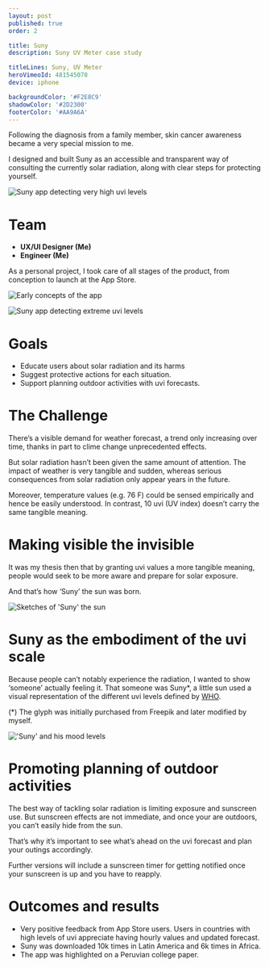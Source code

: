 ```yaml
---
layout: post
published: true
order: 2

title: Suny
description: Suny UV Meter case study

titleLines: Suny, UV Meter
heroVimeoId: 481545078
device: iphone

backgroundColor: '#F2E8C9'
shadowColor: '#2D2300'
footerColor: '#AA9A6A'
---
```


Following the diagnosis from a family member, skin cancer awareness became a very special mission to me.

I designed and built Suny as an accessible and transparent way of consulting the currently solar radiation, along with clear steps for protecting yourself.

![Suny app detecting very high uvi levels](/static/media/posts/suny/picture1.jpg)

# Team

- **UX/UI Designer (Me)**
- **Engineer (Me)**

As a personal project, I took care of all stages of the product, from conception to launch at the App Store.

![Early concepts of the app](/static/media/posts/suny/picture2.jpg)

![Suny app detecting extreme uvi levels](/static/media/posts/suny/picture3.jpg)

# Goals

- Educate users about solar radiation and its harms
- Suggest protective actions for each situation.
- Support planning outdoor activities with uvi forecasts.

# The Challenge

There’s a visible demand for weather forecast, a trend only increasing over time, thanks in part to clime change unprecedented effects. 

But solar radiation hasn’t been given the same amount of attention. The impact of  weather is very tangible and sudden, whereas serious consequences from solar radiation only appear years in the future.

Moreover, temperature values (e.g. 76 F) could be sensed empirically and hence be easily understood. In contrast, 10 uvi (UV index) doesn’t carry the same tangible meaning.

# Making visible the invisible

It was my thesis then that by granting uvi values a more tangible meaning, people would seek to be more aware and prepare for solar exposure.

And that’s how ‘Suny’ the sun was born.

![Sketches of 'Suny' the sun](/static/media/posts/suny/picture4.jpg)

# Suny as the embodiment of the uvi scale

Because people can’t notably experience the radiation, I wanted to show ‘someone’ actually feeling it. That someone was Suny\*, a little sun used a visual representation of the different uvi levels defined by [WHO](https://www.who.int/news-room/q-a-detail/radiation-the-ultraviolet-(uv)-index]). 

(\*) The glyph was initially purchased from Freepik and later modified by myself.

!['Suny' and his mood levels](/static/media/posts/suny/picture5.jpg)

# Promoting planning of outdoor activities

The best way of tackling solar radiation is limiting exposure and sunscreen use. But sunscreen effects are not immediate, and once your are outdoors, you can’t easily hide from the sun. 

That’s why it’s important to see what’s ahead on the uvi forecast and plan your outings accordingly.

Further versions will include a sunscreen timer for getting notified once your sunscreen is up and you have to reapply.

# Outcomes and results

- Very positive feedback from App Store users. Users in countries with high levels of uvi appreciate having hourly values and updated forecast.
- Suny was downloaded 10k times in Latin America and 6k times in Africa.
- The app was highlighted on a Peruvian college paper.